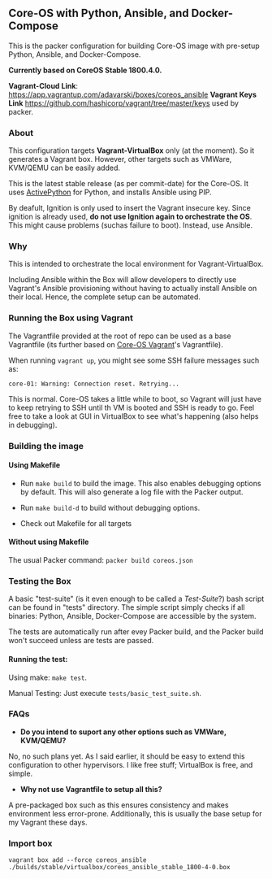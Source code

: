 ## Core-OS with Python, Ansible, and Docker-Compose

This is the packer configuration for building Core-OS image with pre-setup Python, Ansible, and Docker-Compose.

**Currently based on CoreOS Stable 1800.4.0.**

**Vagrant-Cloud Link**: https://app.vagrantup.com/adavarski/boxes/coreos_ansible
**Vagrant Keys Link** https://github.com/hashicorp/vagrant/tree/master/keys used by packer.

### About

This configuration targets **Vagrant-VirtualBox** only (at the moment).
So it generates a Vagrant box.
However, other targets such as VMWare, KVM/QEMU can be easily added.

This is the latest stable release (as per commit-date) for the Core-OS.
It uses [ActivePython][1] for Python, and installs Ansible using PIP.

By deafult, Ignition is only used to insert the Vagrant insecure key.
Since ignition is already used, **do not use Ignition again to orchestrate the OS**.
This might cause problems (suchas failure to boot). Instead, use Ansible.

### Why

This is intended to orchestrate the local environment for Vagrant-VirtualBox.

Including Ansible within the Box will allow developers to directly use Vagrant's
Ansible provisioning without having to actually install Ansible on their local.
Hence, the complete setup can be automated.

### Running the Box using Vagrant

The Vagrantfile provided at the root of repo can be used as a base Vagrantfile (its further based on [Core-OS Vagrant][2]'s Vagrantfile).

When running `vagrant up`, you might see some SSH failure messages such as:

`core-01: Warning: Connection reset. Retrying...`

This is normal. Core-OS takes a little while to boot, so Vagrant will just
have to keep retrying to SSH until th VM is booted and SSH is ready to go.
Feel free to take a look at GUI in VirtualBox to see what's happening
(also helps in debugging).

### Building the image

#### Using Makefile

* Run `make build` to build the image. This also enables debugging options by default.
This will also generate a log file with the Packer output.

* Run `make build-d` to build without debugging options.

* Check out Makefile for all targets

#### Without using Makefile

The usual Packer command: `packer build coreos.json`

### Testing the Box

A basic "test-suite" (is it even enough to be called a *Test-Suite*?) bash script
can be found in "tests" directory. The simple script simply checks if all
binaries: Python, Ansible, Docker-Compose are accessible by the system.

The tests are automatically run after evey Packer build, and the Packer build
won't succeed unless are tests are passed.

#### Running the test:

Using make: `make test`.

Manual Testing: Just execute `tests/basic_test_suite.sh`.

### FAQs

* **Do you intend to suport any other options such as VMWare, KVM/QEMU?**

No, no such plans yet. As I said earlier, it should be easy to extend this configuration
to other hypervisors. I like free stuff; VirtualBox is free, and simple.

* **Why not use Vagrantfile to setup all this?**

A pre-packaged box such as this ensures consistency and makes environment less error-prone.
Additionally, this is usually the base setup for my Vagrant these days.

 [1]: https://www.activestate.com/activepython
 [2]: https://github.com/coreos/coreos-vagrant

### Import box

```
vagrant box add --force coreos_ansible ./builds/stable/virtualbox/coreos_ansible_stable_1800-4-0.box 
```
